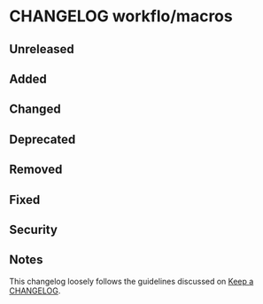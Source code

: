 # CHANGELOG workflo/macros

## Unreleased

## Added
## Changed
## Deprecated
## Removed
## Fixed
## Security

## Notes

This changelog loosely follows the guidelines discussed on
[Keep a CHANGELOG](http://keepachangelog.com/).
